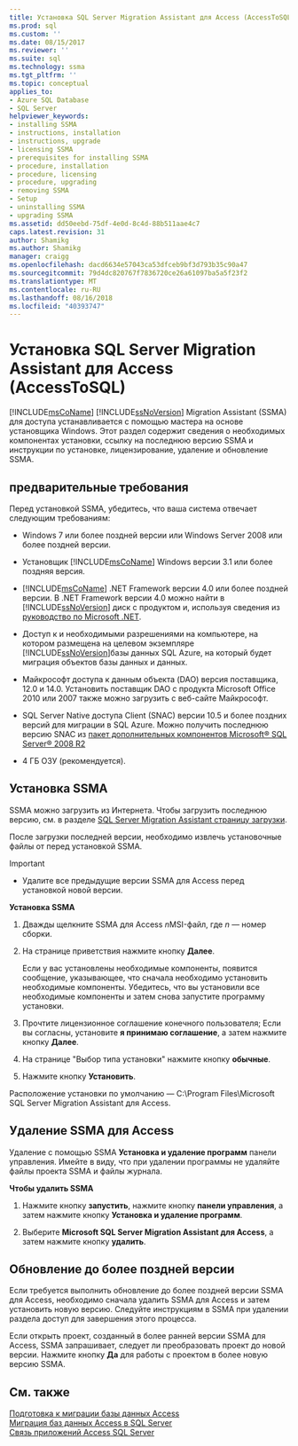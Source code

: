 ```yaml
---
title: Установка SQL Server Migration Assistant для Access (AccessToSQL) | Документация Майкрософт
ms.prod: sql
ms.custom: ''
ms.date: 08/15/2017
ms.reviewer: ''
ms.suite: sql
ms.technology: ssma
ms.tgt_pltfrm: ''
ms.topic: conceptual
applies_to:
- Azure SQL Database
- SQL Server
helpviewer_keywords:
- installing SSMA
- instructions, installation
- instructions, upgrade
- licensing SSMA
- prerequisites for installing SSMA
- procedure, installation
- procedure, licensing
- procedure, upgrading
- removing SSMA
- Setup
- uninstalling SSMA
- upgrading SSMA
ms.assetid: dd50eebd-75df-4e0d-8c4d-88b511aae4c7
caps.latest.revision: 31
author: Shamikg
ms.author: Shamikg
manager: craigg
ms.openlocfilehash: dacd6634e57043ca53dfceb9bf3d793b35c90a47
ms.sourcegitcommit: 79d4dc820767f7836720ce26a61097ba5a5f23f2
ms.translationtype: MT
ms.contentlocale: ru-RU
ms.lasthandoff: 08/16/2018
ms.locfileid: "40393747"
---
```

# <a name="installing-sql-server-migration-assistant-for-access-accesstosql"></a>Установка SQL Server Migration Assistant для Access (AccessToSQL)
[!INCLUDE[msCoName](../../includes/msconame_md.md)] [!INCLUDE[ssNoVersion](../../includes/ssnoversion-md.md)] Migration Assistant (SSMA) для доступа устанавливается с помощью мастера на основе установщика Windows. Этот раздел содержит сведения о необходимых компонентах установки, ссылку на последнюю версию SSMA и инструкции по установке, лицензирование, удаление и обновление SSMA.  
  
## <a name="prerequisites"></a>предварительные требования  
Перед установкой SSMA, убедитесь, что ваша система отвечает следующим требованиям:  
  
-   Windows 7 или более поздней версии или Windows Server 2008 или более поздней версии.  
  
-   Установщик [!INCLUDE[msCoName](../../includes/msconame_md.md)] Windows версии 3.1 или более поздняя версия.  
  
-   [!INCLUDE[msCoName](../../includes/msconame_md.md)] .NET Framework версии 4.0 или более поздней версии. В .NET Framework версии 4.0 можно найти в [!INCLUDE[ssNoVersion](../../includes/ssnoversion-md.md)] диск с продуктом и, используя сведения из [руководство по Microsoft .NET](https://docs.microsoft.com/dotnet/framework/).
  
-   Доступ к и необходимыми разрешениями на компьютере, на котором размещена на целевом экземпляре [!INCLUDE[ssNoVersion](../../includes/ssnoversion-md.md)]базы данных SQL Azure, на который будет миграция объектов базы данных и данных.  
  
-   Майкрософт доступа к данным объекта (DAO) версия поставщика, 12.0 и 14.0. Установить поставщик DAO с продукта Microsoft Office 2010 или 2007 также можно загрузить с веб-сайте Майкрософт.  
  
-   SQL Server Native доступа Client (SNAC) версии 10.5 и более поздних версий для миграции в SQL Azure. Можно получить последнюю версию SNAC из [пакет дополнительных компонентов Microsoft® SQL Server® 2008 R2](http://go.microsoft.com/fwlink/?LinkId=196940)  
  
-   4 ГБ ОЗУ (рекомендуется).  
  
## <a name="installing-ssma"></a>Установка SSMA  
SSMA можно загрузить из Интернета. Чтобы загрузить последнюю версию, см. в разделе [SQL Server Migration Assistant страницу загрузки](http://aka.ms/ssmaforaccess).  
  
После загрузки последней версии, необходимо извлечь установочные файлы от перед установкой SSMA.

> [!IMPORTANT]  
> -   Удалите все предыдущие версии SSMA для Access перед установкой новой версии.  
  
**Установка SSMA**  
  
1.  Дважды щелкните SSMA для Access *n*MSI-файл, где *n* — номер сборки.  
  
2.  На странице приветствия нажмите кнопку **Далее**.  
  
    Если у вас установлены необходимые компоненты, появится сообщение, указывающее, что сначала необходимо установить необходимые компоненты. Убедитесь, что вы установили все необходимые компоненты и затем снова запустите программу установки.  
  
3.  Прочтите лицензионное соглашение конечного пользователя; Если вы согласны, установите **я принимаю соглашение**, а затем нажмите кнопку **Далее**.  
  
4.  На странице "Выбор типа установки" нажмите кнопку **обычные**.  
  
5.  Нажмите кнопку **Установить**.  
  
Расположение установки по умолчанию — C:\Program Files\Microsoft SQL Server Migration Assistant для Access.  
  
## <a name="uninstalling-ssma-for-access"></a>Удаление SSMA для Access  
Удаление с помощью SSMA **Установка и удаление программ** панели управления. Имейте в виду, что при удалении программы не удаляйте файлы проекта SSMA и файлы журнала.  
  
**Чтобы удалить SSMA**  
  
1.  Нажмите кнопку **запустить**, нажмите кнопку **панели управления**, а затем нажмите кнопку **Установка и удаление программ**.  
  
2.  Выберите **Microsoft SQL Server Migration Assistant для Access**, а затем нажмите кнопку **удалить**.  
  
## <a name="upgrading-to-a-later-version"></a>Обновление до более поздней версии  
Если требуется выполнить обновление до более поздней версии SSMA для Access, необходимо сначала удалить SSMA для Access и затем установить новую версию. Следуйте инструкциям в SSMA при удалении раздела доступ для завершения этого процесса.  
  
Если открыть проект, созданный в более ранней версии SSMA для Access, SSMA запрашивает, следует ли преобразовать проект до новой версии. Нажмите кнопку **Да** для работы с проектом в более новую версию SSMA.  
  
## <a name="see-also"></a>См. также  
[Подготовка к миграции базы данных Access](preparing-access-databases-for-migration-accesstosql.md)  
[Миграция баз данных Access в SQL Server](migrating-access-databases-to-sql-server-azure-sql-db-accesstosql.md)  
[Связь приложений Access SQL Server](linking-access-applications-to-sql-server-azure-sql-db-accesstosql.md)  
  
